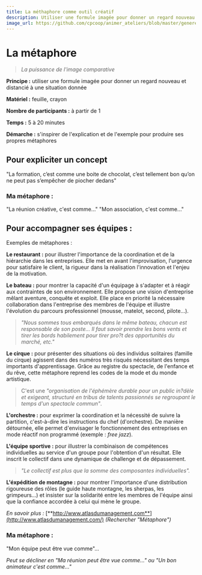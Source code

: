```yaml
---
title: La méthaphore comme outil créatif
description: Utiliser une formule imagée pour donner un regard nouveau et distancié à une situation donnée.
image_url: https://github.com/cpcoop/animer_ateliers/blob/master/generer_creativite/metaphore.jpg?raw=true
---
```


# La métaphore

> *La puissance de l'image comparative*

**Principe :** utiliser une formule imagée pour donner un regard nouveau et distancié à une situation donnée

**Matériel :** feuille, crayon

**Nombre de participants :** à partir de 1

**Temps :** 5 à 20 minutes

**Démarche :** s'inspirer de l'explication et de l'exemple pour produire ses propres métaphores

## Pour expliciter un concept

"La formation, c’est comme une boite de chocolat, c’est tellement bon qu’on ne peut pas s’empêcher de piocher dedans"

### Ma métaphore :

"La réunion créative, c'est comme..."
"Mon association, c'est comme..."

## Pour accompagner ses équipes :

Exemples de métaphores :

**Le restaurant :** pour illustrer l'importance de la coordination et de la hiérarchie dans les entreprises. Elle met en avant l'improvisation, l'urgence pour satisfaire le client, la rigueur dans la réalisation l'innovation et l'enjeu de la motivation.

**Le bateau :** pour montrer la capacité d'un équipage à s'adapter et à réagir aux contraintes de son environnement. Elle propose une vision d'entreprise mêlant aventure, conquête et exploit. Elle place en priorité la nécessaire collaboration dans l'entreprise des membres de l'équipe et illustre l'évolution du parcours professionnel (mousse, matelot, second, pilote...).
> *"Nous sommes tous embarqués dans le même bateau, chacun est responsable de son poste… Il faut savoir prendre les bons vents et tirer les bords habilement pour tirer pro?t des opportunités du marché, etc."*

**Le cirque :** pour présenter des situations où des individus solitaires (famille du cirque) agissent dans des numéros très risqués nécessitant des temps importants d'apprentissage. Grâce au registre du spectacle, de l'enfance et du rêve, cette métaphore reprend les codes de la mode et du monde artistique.
> C'est une *"organisation de l'éphémère durable pour un public in?dèle et exigeant, structuré en tribus de talents passionnés se regroupant le temps d'un spectacle commun"*.

**L'orchestre :** pour exprimer la coordination et la nécessité de suivre la partition, c'est-à-dire les instructions du chef (d'orchestre). De manière détournée, elle permet d'envisager le fonctionnement des entreprises en mode réactif non programmé (exemple : *free jazz*).

**L'équipe sportive :** pour illustrer la combinaison de compétences individuelles au service d'un groupe pour l'obtention d'un résultat. Elle inscrit le collectif dans une dynamique de challenge et de dépassement.
> *"Le collectif est plus que la somme des composantes individuelles".*

**L'éxpédition de montagne :** pour montrer l'importance d'une distribution rigoureuse des rôles (le guide haute montagne, les sherpas, les grimpeurs...) et insister sur la solidarité entre les membres de l'équipe ainsi que la confiance accordée à celui qui mène le groupe.

*En savoir plus :* [**http://www.atlasdumanagement.com**](http://www.atlasdumanagement.com/) *(Rechercher "Métaphore")*

### Ma métaphore :

"Mon équipe peut être vue comme"...

*Peut se décliner en "Ma réunion peut être vue comme..." ou "Un bon animateur c'est comme..."*
